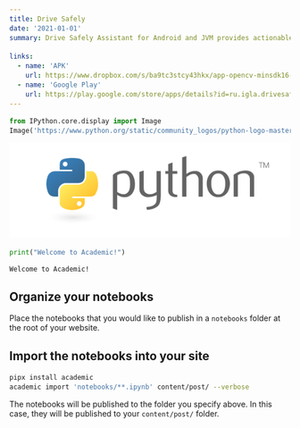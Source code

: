 ```yaml
---
title: Drive Safely
date: '2021-01-01'
summary: Drive Safely Assistant for Android and JVM provides actionable information to a driver how to prevent a road accident. It recognizes driver’s drowsiness, distraction, belt presence, phone usage, eating, smoking, and camera sabotage.

links:
  - name: 'APK'
    url: https://www.dropbox.com/s/ba9tc3stcy43hkx/app-opencv-minsdk16-release-github.apk?dl=0
  - name: 'Google Play'
    url: https://play.google.com/store/apps/details?id=ru.igla.drivesafely
---
```



```python
from IPython.core.display import Image
Image('https://www.python.org/static/community_logos/python-logo-master-v3-TM-flattened.png')
```

    
![png](output_1_0.png)
    

```python
print("Welcome to Academic!")
```

    Welcome to Academic!

## Organize your notebooks

Place the notebooks that you would like to publish in a `notebooks` folder at the root of your website.

## Import the notebooks into your site

```bash
pipx install academic
academic import 'notebooks/**.ipynb' content/post/ --verbose
```

The notebooks will be published to the folder you specify above. In this case, they will be published to your `content/post/` folder.
